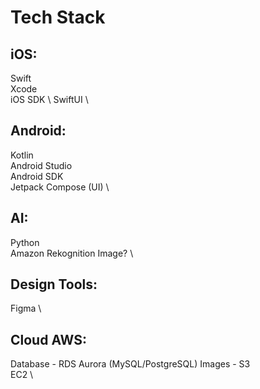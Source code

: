 # Tech Stack

## iOS:
Swift \
Xcode \
iOS SDK \ 
SwiftUI \

## Android:
Kotlin \
Android Studio \
Android SDK \
Jetpack Compose (UI) \

## AI:
Python \
Amazon Rekognition Image? \

## Design Tools:
Figma \

## Cloud AWS:
Database - RDS Aurora (MySQL/PostgreSQL) Images - S3 \
EC2 \
